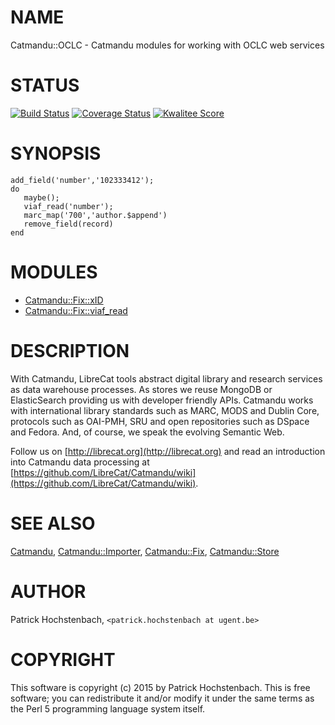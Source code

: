 # NAME

Catmandu::OCLC - Catmandu modules for working with OCLC web services

# STATUS
[![Build Status](https://travis-ci.org/LibreCat/Catmandu-OCLC.svg)](https://travis-ci.org/LibreCat/Catmandu-OCLC)
[![Coverage Status](https://coveralls.io/repos/LibreCat/Catmandu-OCLC/badge.svg)](https://coveralls.io/r/LibreCat/Catmandu-OCLC)
[![Kwalitee Score](http://cpants.cpanauthors.org/dist/Catmandu-OCLC.png)](http://cpants.cpanauthors.org/dist/Catmandu-OCLC)

# SYNOPSIS

    add_field('number','102333412');
    do
       maybe();
       viaf_read('number');
       marc_map('700','author.$append')
       remove_field(record)
    end

# MODULES

- [Catmandu::Fix::xID](https://metacpan.org/pod/Catmandu::Fix::xID)
- [Catmandu::Fix::viaf\_read](https://metacpan.org/pod/Catmandu::Fix::viaf_read)

# DESCRIPTION

With Catmandu, LibreCat tools abstract digital library and research services as data
warehouse processes. As stores we reuse MongoDB or ElasticSearch providing us with
developer friendly APIs. Catmandu works with international library standards such as
MARC, MODS and Dublin Core, protocols such as OAI-PMH, SRU and open repositories such
as DSpace and Fedora. And, of course, we speak the evolving Semantic Web.

Follow us on [http://librecat.org](http://librecat.org) and read an introduction into Catmandu data
processing at [https://github.com/LibreCat/Catmandu/wiki](https://github.com/LibreCat/Catmandu/wiki).

# SEE ALSO

[Catmandu](https://metacpan.org/pod/Catmandu),
[Catmandu::Importer](https://metacpan.org/pod/Catmandu::Importer),
[Catmandu::Fix](https://metacpan.org/pod/Catmandu::Fix),
[Catmandu::Store](https://metacpan.org/pod/Catmandu::Store)

# AUTHOR

Patrick Hochstenbach, `<patrick.hochstenbach at ugent.be>`

# COPYRIGHT

This software is copyright (c) 2015 by Patrick Hochstenbach.
This is free software; you can redistribute it and/or modify it under
the same terms as the Perl 5 programming language system itself.
